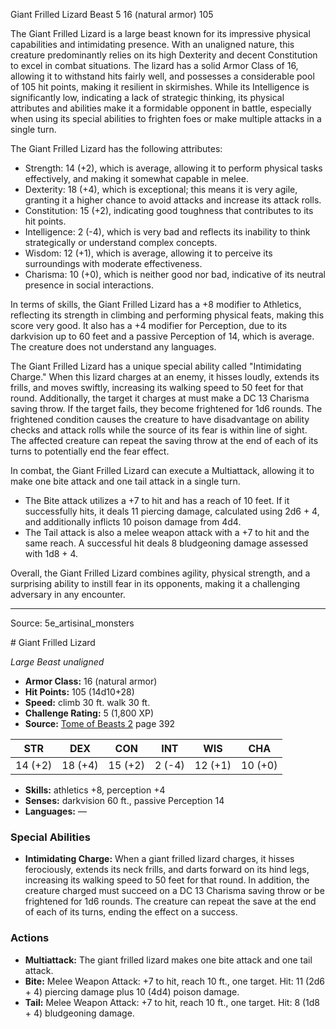 <MonsterName/>Giant Frilled Lizard</MonsterName>
<CreatureType/>Beast</CreatureType>
<CR/>5</CR>
<AC/>16 (natural armor)</AC>
<HP/>105</HP>
<summary>The Giant Frilled Lizard is a large beast known for its impressive physical capabilities and intimidating presence. With an unaligned nature, this creature predominantly relies on its high Dexterity and decent Constitution to excel in combat situations. The lizard has a solid Armor Class of 16, allowing it to withstand hits fairly well, and possesses a considerable pool of 105 hit points, making it resilient in skirmishes. While its Intelligence is significantly low, indicating a lack of strategic thinking, its physical attributes and abilities make it a formidable opponent in battle, especially when using its special abilities to frighten foes or make multiple attacks in a single turn.</summary>

<detail>

The Giant Frilled Lizard has the following attributes: 
- Strength: 14 (+2), which is average, allowing it to perform physical tasks effectively, and making it somewhat capable in melee.
- Dexterity: 18 (+4), which is exceptional; this means it is very agile, granting it a higher chance to avoid attacks and increase its attack rolls.
- Constitution: 15 (+2), indicating good toughness that contributes to its hit points.
- Intelligence: 2 (-4), which is very bad and reflects its inability to think strategically or understand complex concepts.
- Wisdom: 12 (+1), which is average, allowing it to perceive its surroundings with moderate effectiveness.
- Charisma: 10 (+0), which is neither good nor bad, indicative of its neutral presence in social interactions. 

In terms of skills, the Giant Frilled Lizard has a +8 modifier to Athletics, reflecting its strength in climbing and performing physical feats, making this score very good. It also has a +4 modifier for Perception, due to its darkvision up to 60 feet and a passive Perception of 14, which is average. The creature does not understand any languages.

The Giant Frilled Lizard has a unique special ability called "Intimidating Charge." When this lizard charges at an enemy, it hisses loudly, extends its frills, and moves swiftly, increasing its walking speed to 50 feet for that round. Additionally, the target it charges at must make a DC 13 Charisma saving throw. If the target fails, they become frightened for 1d6 rounds. The frightened condition causes the creature to have disadvantage on ability checks and attack rolls while the source of its fear is within line of sight. The affected creature can repeat the saving throw at the end of each of its turns to potentially end the fear effect.

In combat, the Giant Frilled Lizard can execute a Multiattack, allowing it to make one bite attack and one tail attack in a single turn. 

- The Bite attack utilizes a +7 to hit and has a reach of 10 feet. If it successfully hits, it deals 11 piercing damage, calculated using 2d6 + 4, and additionally inflicts 10 poison damage from 4d4.
- The Tail attack is also a melee weapon attack with a +7 to hit and the same reach. A successful hit deals 8 bludgeoning damage assessed with 1d8 + 4.

Overall, the Giant Frilled Lizard combines agility, physical strength, and a surprising ability to instill fear in its opponents, making it a challenging adversary in any encounter.</detail>



---

Source: 5e_artisinal_monsters

<statblock>
# Giant Frilled Lizard

*Large* *Beast* *unaligned*

- **Armor Class:** 16 (natural armor)
- **Hit Points:** 105 (14d10+28)
- **Speed:** climb 30 ft. walk 30 ft.
- **Challenge Rating:** 5 (1,800 XP)
- **Source:** [Tome of Beasts 2](https://koboldpress.com/kpstore/product/tome-of-beasts-2-for-5th-edition) page 392

| STR | DEX | CON | INT | WIS | CHA |
| --- | --- | --- | --- | --- | --- |
| 14 (+2) | 18 (+4) | 15 (+2) | 2 (-4) | 12 (+1) | 10 (+0) |

- **Skills:** athletics +8, perception +4
- **Senses:** darkvision 60 ft., passive Perception 14
- **Languages:** —

### Special Abilities

- **Intimidating Charge:** When a giant frilled lizard charges, it hisses ferociously, extends its neck frills, and darts forward on its hind legs, increasing its walking speed to 50 feet for that round. In addition, the creature charged must succeed on a DC 13 Charisma saving throw or be frightened for 1d6 rounds. The creature can repeat the save at the end of each of its turns, ending the effect on a success.

### Actions

- **Multiattack:** The giant frilled lizard makes one bite attack and one tail attack.
- **Bite:** Melee Weapon Attack: +7 to hit, reach 10 ft., one target. Hit: 11 (2d6 + 4) piercing damage plus 10 (4d4) poison damage.
- **Tail:** Melee Weapon Attack: +7 to hit, reach 10 ft., one target. Hit: 8 (1d8 + 4) bludgeoning damage.


</statblock>



